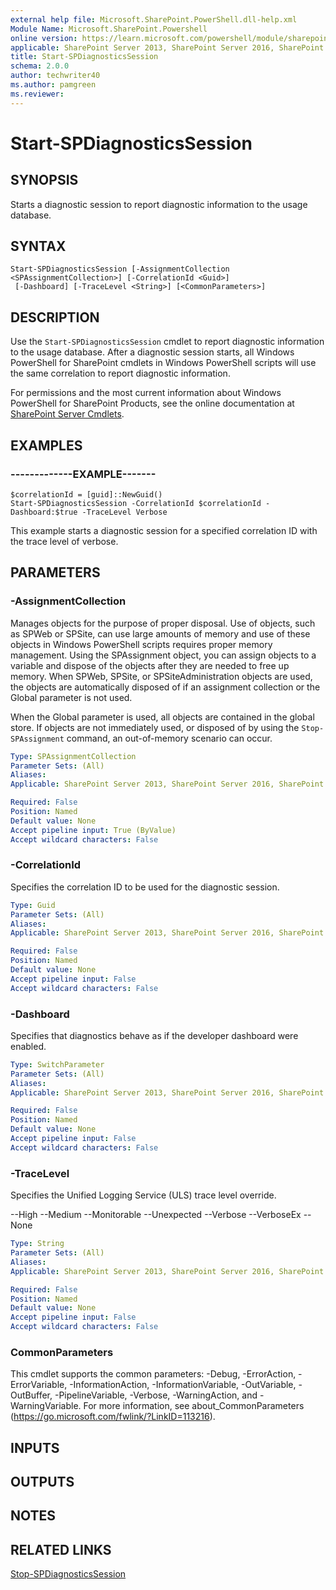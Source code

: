 ```yaml
---
external help file: Microsoft.SharePoint.PowerShell.dll-help.xml
Module Name: Microsoft.SharePoint.Powershell
online version: https://learn.microsoft.com/powershell/module/sharepoint-server/start-spdiagnosticssession
applicable: SharePoint Server 2013, SharePoint Server 2016, SharePoint Server 2019
title: Start-SPDiagnosticsSession
schema: 2.0.0
author: techwriter40
ms.author: pamgreen
ms.reviewer:
---
```


# Start-SPDiagnosticsSession

## SYNOPSIS
Starts a diagnostic session to report diagnostic information to the usage database.


## SYNTAX

```
Start-SPDiagnosticsSession [-AssignmentCollection <SPAssignmentCollection>] [-CorrelationId <Guid>]
 [-Dashboard] [-TraceLevel <String>] [<CommonParameters>]
```

## DESCRIPTION
Use the `Start-SPDiagnosticsSession` cmdlet to report diagnostic information to the usage database.
After a diagnostic session starts, all Windows PowerShell for SharePoint cmdlets in Windows PowerShell scripts will use the same correlation to report diagnostic information.

For permissions and the most current information about Windows PowerShell for SharePoint Products, see the online documentation at [SharePoint Server Cmdlets](https://learn.microsoft.com/powershell/sharepoint/sharepoint-server/sharepoint-server-cmdlets).


## EXAMPLES

### -------------EXAMPLE-------
```
$correlationId = [guid]::NewGuid()
Start-SPDiagnosticsSession -CorrelationId $correlationId -Dashboard:$true -TraceLevel Verbose
```

This example starts a diagnostic session for a specified correlation ID with the trace level of verbose.


## PARAMETERS

### -AssignmentCollection
Manages objects for the purpose of proper disposal.
Use of objects, such as SPWeb or SPSite, can use large amounts of memory and use of these objects in Windows PowerShell scripts requires proper memory management.
Using the SPAssignment object, you can assign objects to a variable and dispose of the objects after they are needed to free up memory.
When SPWeb, SPSite, or SPSiteAdministration objects are used, the objects are automatically disposed of if an assignment collection or the Global parameter is not used.

When the Global parameter is used, all objects are contained in the global store.
If objects are not immediately used, or disposed of by using the `Stop-SPAssignment` command, an out-of-memory scenario can occur.

```yaml
Type: SPAssignmentCollection
Parameter Sets: (All)
Aliases: 
Applicable: SharePoint Server 2013, SharePoint Server 2016, SharePoint Server 2019

Required: False
Position: Named
Default value: None
Accept pipeline input: True (ByValue)
Accept wildcard characters: False
```

### -CorrelationId
Specifies the correlation ID to be used for the diagnostic session.

```yaml
Type: Guid
Parameter Sets: (All)
Aliases: 
Applicable: SharePoint Server 2013, SharePoint Server 2016, SharePoint Server 2019

Required: False
Position: Named
Default value: None
Accept pipeline input: False
Accept wildcard characters: False
```

### -Dashboard
Specifies that diagnostics behave as if the developer dashboard were enabled.

```yaml
Type: SwitchParameter
Parameter Sets: (All)
Aliases: 
Applicable: SharePoint Server 2013, SharePoint Server 2016, SharePoint Server 2019

Required: False
Position: Named
Default value: None
Accept pipeline input: False
Accept wildcard characters: False
```

### -TraceLevel
Specifies the Unified Logging Service (ULS) trace level override.

--High
--Medium
--Monitorable
--Unexpected
--Verbose
--VerboseEx
--None


```yaml
Type: String
Parameter Sets: (All)
Aliases: 
Applicable: SharePoint Server 2013, SharePoint Server 2016, SharePoint Server 2019

Required: False
Position: Named
Default value: None
Accept pipeline input: False
Accept wildcard characters: False
```

### CommonParameters
This cmdlet supports the common parameters: -Debug, -ErrorAction, -ErrorVariable, -InformationAction, -InformationVariable, -OutVariable, -OutBuffer, -PipelineVariable, -Verbose, -WarningAction, and -WarningVariable. For more information, see about_CommonParameters (https://go.microsoft.com/fwlink/?LinkID=113216).

## INPUTS

## OUTPUTS

## NOTES

## RELATED LINKS

[Stop-SPDiagnosticsSession](Stop-SPDiagnosticsSession.md)
